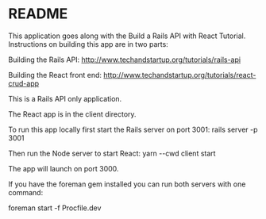 # README

This application goes along with the Build a Rails API with React Tutorial. Instructions on building this app are in two parts:

Building the Rails API: http://www.techandstartup.org/tutorials/rails-api

Building the React front end: http://www.techandstartup.org/tutorials/react-crud-app

This is a Rails API only application.

The React app is in the client directory.

To run this app locally first start the Rails server on port 3001: rails server -p 3001

Then run the Node server to start React: yarn --cwd client start

The app will launch on port 3000.

If you have the foreman gem installed you can run both servers with one command:

foreman start -f Procfile.dev
